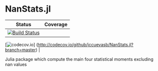 # NanStats.jl

| Status | Coverage |
| :----: | :----: |
| [![Build Status](https://travis-ci.org/jccuevasb/NanStats.jl.svg?branch=master)](https://travis-ci.org/jccuevasb/NanStats.jl) |
[![codecov.io](http://codecov.io/github/jccuevasb/NanStats.jl/coverage.svg?branch=master)]
(http://codecov.io/github/jccuevasb/NanStats.jl?branch=master) |

Julia package which compute the main four statistical moments excluding nan values

